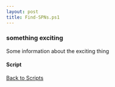 ```yaml
---
layout: post
title: Find-SPNs.ps1
---
```


### something exciting

Some information about the exciting thing

#### Script

<script async src="https://gist-it.appspot.com/github.com/BanterBoy/scripts-blog/blob/master/PowerShell/scripts/activeDirectory/Find-SPNs.ps1" crossorigin="anonymous"></script>

<a href="/menu/_pages/scripts.html">Back to Scripts</a>
